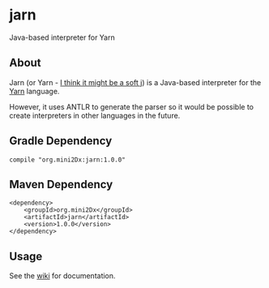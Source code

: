 jarn
==========================

Java-based interpreter for Yarn

About
--------------------------

Jarn (or Yarn - [I think it might be a soft j](https://www.youtube.com/watch?v=-OQ4wmqt7po)) is a Java-based interpreter for the [Yarn](https://github.com/infiniteammoinc/Yarn) language.

However, it uses ANTLR to generate the parser so it would be possible to create interpreters in other languages in the future.

Gradle Dependency
--------------------------

```
compile "org.mini2Dx:jarn:1.0.0"
```

Maven Dependency
--------------------------

```
<dependency>
    <groupId>org.mini2Dx</groupId>
    <artifactId>jarn</artifactId>
    <version>1.0.0</version>
</dependency>
```

Usage
--------------------------
See the [wiki](https://github.com/mini2Dx/jarn/wiki) for documentation.

